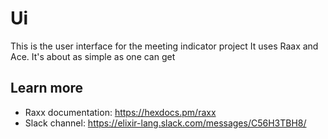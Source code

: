 # Ui

This is the user interface for the meeting indicator project
It uses Raax and Ace.  It's about as simple as one can get

## Learn more

- Raxx documentation: https://hexdocs.pm/raxx
- Slack channel: https://elixir-lang.slack.com/messages/C56H3TBH8/

